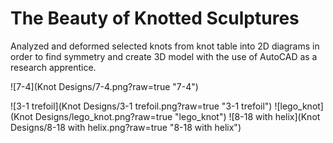 The Beauty of Knotted Sculptures
=====

Analyzed and deformed selected knots from knot table into 2D diagrams in order to find symmetry and create 3D model with
the use of AutoCAD as a research apprentice.

![7-4](Knot Designs/7-4.png?raw=true "7-4")

![3-1 trefoil](Knot Designs/3-1 trefoil.png?raw=true "3-1 trefoil")
![lego_knot](Knot Designs/lego_knot.png?raw=true "lego_knot")
![8-18 with helix](Knot Designs/8-18 with helix.png?raw=true "8-18 with helix")
